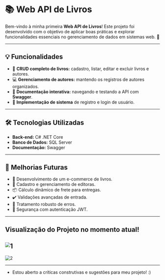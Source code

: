 # 📚 Web API de Livros  

Bem-vindo à minha primeira **Web API de Livros**! Este projeto foi desenvolvido com o objetivo de aplicar boas práticas e explorar funcionalidades essenciais no gerenciamento de dados em sistemas web. 🚀  

---

## 💡 **Funcionalidades**  

- 📖 **CRUD completo de livros:** cadastro, listar, editar e excluir livros e autores.  
- 💻 **Gerenciamento de autores:** mantendo os registros de autores organizados.  
- 🚀 **Documentação interativa:** navegando e testando a API com **Swagger**.  
- 🔑 **Implementação de sistema** de registro e login de usuário.  
---

## 🛠️ **Tecnologias Utilizadas**  

- **Back-end:** C# .NET Core  
- **Banco de Dados:** SQL Server  
- **Documentação:** Swagger  

---

## 🔮 **Melhorias Futuras**

- 🛒 Desenvolvimento de um e-commerce de livros.  
- 🏢 Cadastro e gerenciamento de editoras.  
- 📦 Cálculo dinâmico de frete para entregas.  
- ✔️ Validações avançadas de entrada.  
- 🔧 Tratamento robusto de erros.  
- 🔐 Segurança com autenticação JWT.
  
---

## **Visualização do Projeto no momento atual!**

![1](https://github.com/user-attachments/assets/9cee94da-3b71-46c1-9ad7-aae7c2c414ff)
---
![2](https://github.com/user-attachments/assets/1a50de41-8d54-451c-8775-e72a16bf43f4)

---

- Estou aberto a críticas construtivas e sugestões para meu projeto! :)
  

